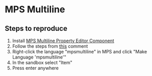 # MPS Multiline

## Steps to reproduce

1. Install [MPS Multiline Property Editor Component](https://plugins.jetbrains.com/plugin/13253-mps-multiline-property-editor-component)
2. Follow the steps from [this](https://plugins.jetbrains.com/plugin/13253-mps-multiline-property-editor-component/reviews#53702) comment
3. Right-click the language "mpsmultiline" in MPS and click "Make Language 'mpsmultiline'"
4. In the sandbox select "Item"
5. Press enter anywhere
